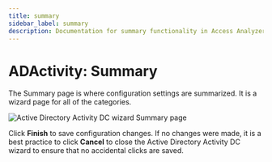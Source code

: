 ```yaml
---
title: summary
sidebar_label: summary
description: Documentation for summary functionality in Access Analyzer including configuration and usage information.
---
```


# ADActivity: Summary

The Summary page is where configuration settings are summarized. It is a wizard page for all of the
categories.

![Active Directory Activity DC wizard Summary page](/img/product_docs/accessanalyzer/admin/datacollector/adinventory/summary.webp)

Click **Finish** to save configuration changes. If no changes were made, it is a best practice to
click **Cancel** to close the Active Directory Activity DC wizard to ensure that no accidental
clicks are saved.
